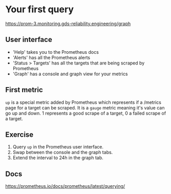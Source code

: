 # Your first query

https://prom-3.monitoring.gds-reliability.engineering/graph

## User interface

- 'Help' takes you to the Prometheus docs
- 'Alerts' has all the Prometheus alerts
- 'Status > Targets' has all the targets that are being scraped by Prometheus
- 'Graph' has a console and graph view for your metrics

## First metric

`up` is a special metric added by Prometheus which represents if a /metrics page for a target can be scraped. It is a `gauge` metric meaning it's value can go up and down. 1 represents a good scrape of a target, 0 a failed scrape of a target.

## Exercise

1. Query `up` in the Prometheus user interface.
2. Swap between the console and the graph tabs.
3. Extend the interval to 24h in the graph tab.

## Docs

https://prometheus.io/docs/prometheus/latest/querying/
